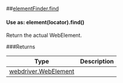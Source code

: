 ##[elementFinder.find](https://github.com/angular/protractor/blob/master/lib/protractor.js#L116)
#### Use as: element(locator).find()
Return the actual WebElement.






###Returns

Type | Description
--- | ---
[webdriver.WebElement](#webdriverwebelement) | 

